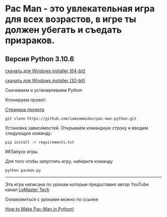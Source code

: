# Pac Man - это увлекательная игра для всех возрастов, в игре ты должен убегать и съедать призраков.

## Версия Python 3.10.6
[скачать для Windows installer (64-bit)](https://www.python.org/ftp/python/3.9.5/python-3.9.5-amd64.exe)

[скачать для Windows installer (32-bit)](https://www.python.org/ftp/python/3.9.5/python-3.9.5.exe)

Скачиваем и устанавлеваем Python

Клонируем проект:

 [Страница проекта](https://github.com/iamsammidev/pac-man-python)

```shell
git clone https://github.com/iamsammidev/pac-man-python.git
```

Установка зависимостей. Открываем командную строку и вводим следующую команду:

```shell
pip install -r requirements.txt
```

##Запуск игры.

Для того чтобы запустить игру, наберите команду
```shell
python pacman.py
```

---


Эта игра написана по урокам которые предоставил автор YouTube канал [LeMaster Tech](https://www.youtube.com/@lemastertech)

Ознакомиться с уроками можно по ссылке

[ How to Make Pac-Man in Python!](https://youtu.be/9H27CimgPsQ)